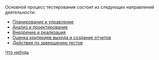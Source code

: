 Основной процесс тестирования состоит из следующих направлений деятельности:

- [Планирование и управление](https://github.com/Alarnet/Development/blob/9dc739ff49eae26d457fd49280ade54ec5d7fd04/%D0%9E%D1%81%D0%BD%D0%BE%D0%B2%D1%8B%20%D0%A2%D0%B5%D1%81%D1%82%D0%B8%D1%80%D0%BE%D0%B2%D0%B0%D0%BD%D0%B8%D1%8F/%D0%9F%D1%80%D0%BE%D1%86%D0%B5%D1%81%D1%81%20%D1%82%D0%B5%D1%81%D1%82%D0%B8%D1%80%D0%BE%D0%B2%D0%B0%D0%BD%D0%B8%D1%8F/%D0%9F%D0%BB%D0%B0%D0%BD%D0%B8%D1%80%D0%BE%D0%B2%D0%B0%D0%BD%D0%B8%D0%B5%20%D0%B8%20%D1%83%D0%BF%D1%80%D0%B0%D0%B2%D0%BB%D0%B5%D0%BD%D0%B8%D0%B5.md)
- [Анализ и проектирование](https://github.com/Alarnet/Development/blob/2fc0a985a518c1114afaf96cd1dae9f58d1c1bf3/%D0%9E%D1%81%D0%BD%D0%BE%D0%B2%D1%8B%20%D0%A2%D0%B5%D1%81%D1%82%D0%B8%D1%80%D0%BE%D0%B2%D0%B0%D0%BD%D0%B8%D1%8F/%D0%9F%D1%80%D0%BE%D1%86%D0%B5%D1%81%D1%81%20%D1%82%D0%B5%D1%81%D1%82%D0%B8%D1%80%D0%BE%D0%B2%D0%B0%D0%BD%D0%B8%D1%8F/%D0%90%D0%BD%D0%B0%D0%BB%D0%B8%D0%B7%20%D0%B8%20%D0%BF%D1%80%D0%BE%D1%8D%D0%BA%D1%82%D0%B8%D1%80%D0%BE%D0%B2%D0%B0%D0%BD%D0%B8%D0%B5)
- [Внедрение и реализация](https://github.com/Alarnet/Development/blob/2fc0a985a518c1114afaf96cd1dae9f58d1c1bf3/%D0%9E%D1%81%D0%BD%D0%BE%D0%B2%D1%8B%20%D0%A2%D0%B5%D1%81%D1%82%D0%B8%D1%80%D0%BE%D0%B2%D0%B0%D0%BD%D0%B8%D1%8F/%D0%9F%D1%80%D0%BE%D1%86%D0%B5%D1%81%D1%81%20%D1%82%D0%B5%D1%81%D1%82%D0%B8%D1%80%D0%BE%D0%B2%D0%B0%D0%BD%D0%B8%D1%8F/%D0%A0%D0%B5%D0%B0%D0%BB%D0%B8%D0%B7%D0%B0%D1%86%D0%B8%D1%8F%20%D0%B8%20%D0%B2%D1%8B%D0%BF%D0%BE%D0%BB%D0%BD%D0%B5%D0%BD%D0%B8%D0%B5%20%D1%82%D0%B5%D1%81%D1%82%D0%BE%D0%B2)
- [Оценка критериев выхода и создание отчетов](https://github.com/Alarnet/Development/blob/2fc0a985a518c1114afaf96cd1dae9f58d1c1bf3/%D0%9E%D1%81%D0%BD%D0%BE%D0%B2%D1%8B%20%D0%A2%D0%B5%D1%81%D1%82%D0%B8%D1%80%D0%BE%D0%B2%D0%B0%D0%BD%D0%B8%D1%8F/%D0%9F%D1%80%D0%BE%D1%86%D0%B5%D1%81%D1%81%20%D1%82%D0%B5%D1%81%D1%82%D0%B8%D1%80%D0%BE%D0%B2%D0%B0%D0%BD%D0%B8%D1%8F/%D0%9E%D1%86%D0%B5%D0%BD%D0%BA%D0%B0%20%D0%BA%D1%80%D0%B8%D1%82%D0%B5%D1%80%D0%B8%D0%B5%D0%B2%20%D0%B2%D1%8B%D1%85%D0%BE%D0%B4%D0%B0%20%D0%B8%20%D0%BE%D1%82%D1%87%D0%B5%D1%82%D0%BD%D0%BE%D1%81%D1%82%D1%8C)
- [Действия по завершению тестов](https://github.com/Alarnet/Development/blob/2fc0a985a518c1114afaf96cd1dae9f58d1c1bf3/%D0%9E%D1%81%D0%BD%D0%BE%D0%B2%D1%8B%20%D0%A2%D0%B5%D1%81%D1%82%D0%B8%D1%80%D0%BE%D0%B2%D0%B0%D0%BD%D0%B8%D1%8F/%D0%9F%D1%80%D0%BE%D1%86%D0%B5%D1%81%D1%81%20%D1%82%D0%B5%D1%81%D1%82%D0%B8%D1%80%D0%BE%D0%B2%D0%B0%D0%BD%D0%B8%D1%8F/%D0%94%D0%B5%D0%B9%D1%81%D1%82%D0%B2%D0%B8%D1%8F%20%D0%BF%D0%BE%20%D0%B7%D0%B0%D0%B2%D0%B5%D1%80%D1%88%D0%B5%D0%BD%D0%B8%D1%8E%20%D1%82%D0%B5%D1%81%D1%82%D0%B8%D1%80%D0%BE%D0%B2%D0%B0%D0%BD%D0%B8%D1%8F)

[Что нибудь](<Development/Основы Тестирования/Процесс тестирования/Планирование и управление.md#Что-нибудь>)
